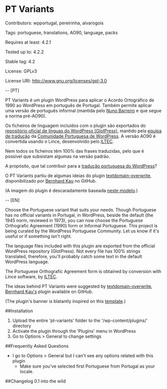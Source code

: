PT Variants
==========
Contributors: wpportugal, pereirinha, alvarogois

Tags: portuguese, translations, AO90, language, packs

Requires at least: 4.2.1

Tested up to: 4.2.2

Stable tag: 4.2

License: GPLv3

License URI: http://www.gnu.org/licenses/gpl-3.0

--
[PT]

PT Variants é um plugin WordPress para aplicar o Acordo Ortográfico de 1990 ao WordPress em português de Portugal. Também permite aplicar uma versão de português informal (mantida pelo [Nuno Barreiro](https://profiles.wordpress.org/nbar) e que segue a norma pré-AO90).

Os ficheiros de linguagem incluídos com o plugin são exportados do [repositório oficial de línguas do WordPress (GlotPress)](https://translate.wordpress.org/languages/pt), mantido pela [equipa de tradução](https://make.wordpress.org/polyglots/teams/?locale=pt_PT) da [Comunidade Portuguesa de WordPress](http://wp-portugal.com). A versão AO90 é convertida usando o Lince, desenvolvido pelo [ILTEC](http://www.portaldalinguaportuguesa.org/?action=lince).

Nem todos os ficheiros têm 100% das frases traduzidas, pelo que é possível que subsistam algumas na versão padrão.

A propósito, que tal contribuir para a [tradução portuguesa do WordPress](https://translate.wordpress.org/languages/pt)?

O PT Variants partiu de algumas ideias do plugin [textdomain-overwrite](https://github.com/2ndkauboy/textdomain-overwrite), disponibilizado por [Bernhard Kau](https://profiles.wordpress.org/kau-boy) no GitHub.

(A imagem do plugin é descaradamente baseada [neste modelo](http://pt.365psd.com/psd/free-psd-switch-buttons-template-53516).)

--
[EN]

Choose the Portuguese variant that suits your needs. Though Portuguese has no official variants in Portugal, in WordPress, beside the default (the 1945 norm, reviewed in 1973), you can now choose the Portuguese Orthografic Agreement (1990) form or Informal Portuguese. This project is being curated by the WordPress Portuguese Community. Let us know if it's useful or if something isn't right.

The language files included with this plugin are exported from the official WordPress repository (GlotPress). Not every file has 100% strings translated, therefore, you'll probably catch some text in the default WordPress language.

The Portuguese Orthografic Agreement form is obtained by conversion with Lince software, by [ILTEC](http://www.portaldalinguaportuguesa.org/?action=lince).

The ideas behind PT Variants were suggested by [textdomain-overwrite](https://github.com/2ndkauboy/textdomain-overwrite), [Bernhard Kau's](https://profiles.wordpress.org/kau-boy) plugin available on GitHub.

(The plugin's banner is blatantly inspired on this [template](http://pt.365psd.com/psd/free-psd-switch-buttons-template-53516).)

##Installation

1. Upload the entire 'pt-variants' folder to the '/wp-content/plugins/' directory
1. Activate the plugin through the 'Plugins' menu in WordPress
1. Go to Options > General to change settings

##Frequently Asked Questions

* I go to Options > General but I can't see any options related with this plugin
    * Make sure you've selected first Portuguese from Portugal as your locale.

##Changelog
0.1 into the wild
